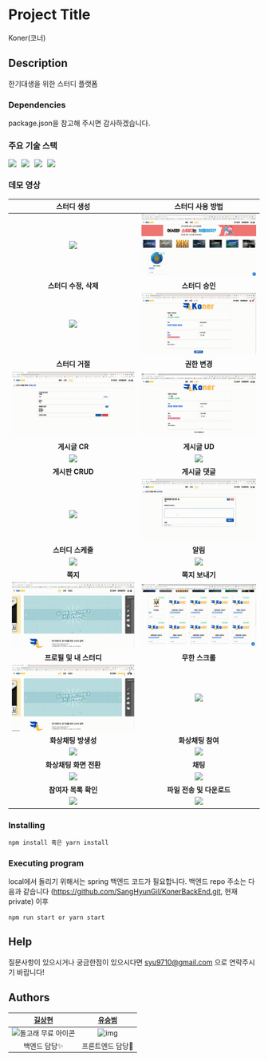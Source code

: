 
# Project Title

Koner(코너)

## Description

한기대생을 위한 스터디 플랫폼

### Dependencies

package.json을 참고해 주시면 감사하겠습니다.

### 주요 기술 스택

<div style="display: flex; flex-wrap: wrap; gap: 10px;">
  <img src="https://img.shields.io/badge/react-61DAFB?style=for-the-badge&logo=react&logoColor=white">
  <img src="https://img.shields.io/badge/redux-764ABC?style=for-the-badge&logo=redux&logoColor=white">
  <img src="https://img.shields.io/badge/react query-FF4154?style=for-the-badge&logo=reactquery&logoColor=white">
  <img src="https://img.shields.io/badge/styled components-DB7093?style=for-the-badge&logo=styled-components&logoColor=white">
</div>

### 데모 영상
|                         스터디 생성                          |                       스터디 사용 방법                       |
| :----------------------------------------------------------: | :----------------------------------------------------------: |
| <img src = "https://github.com/SangHyunGil/KonerBackEnd/blob/prod/img/%EC%8A%A4%ED%84%B0%EB%94%94%20%EC%83%9D%EC%84%B1.gif?raw=true" width=100%> | <img src = "https://github.com/SangHyunGil/KonerBackEnd/blob/prod/img/%EC%8A%A4%ED%84%B0%EB%94%94%20%EC%82%AC%EC%9A%A9%EB%B0%A9%EB%B2%95.gif?raw=true"> |
|                    **스터디 수정, 삭제**                     |                       **스터디 승인**                        |
| <img src = "https://github.com/SangHyunGil/KonerBackEnd/blob/prod/img/%EC%8A%A4%ED%84%B0%EB%94%94%20%EC%88%98%EC%A0%95%2C%EC%82%AD%EC%A0%9C.gif?raw=true"> | <img src="https://github.com/SangHyunGil/KonerBackEnd/blob/prod/img/%EC%8A%A4%ED%84%B0%EB%94%94%20%EC%8A%B9%EC%9D%B8.gif?raw=true"> |
|                       **스터디 거절**                        |                        **권한 변경**                         |
| <img src="https://github.com/SangHyunGil/KonerBackEnd/blob/prod/img/%EC%8A%A4%ED%84%B0%EB%94%94%20%EA%B1%B0%EC%A0%88.gif?raw=true"> | <img src="https://github.com/SangHyunGil/KonerBackEnd/blob/prod/img/%EA%B6%8C%ED%95%9C%20%EB%B3%80%EA%B2%BD.gif?raw=true"> |
|                        **게시글 CR**                         |                        **게시글 UD**                         |
| <img src="https://github.com/SangHyunGil/KonerFrontEnd/blob/main/imgFolder/%EA%B2%8C%EC%8B%9C%EA%B8%80%20%EC%9E%91%EC%84%B1.gif?raw=true"> | <img src="https://github.com/SangHyunGil/KonerFrontEnd/blob/main/imgFolder/%EA%B2%8C%EC%8B%9C%EA%B8%80%20%EC%88%98%EC%A0%95%2C%EC%82%AD%EC%A0%9C.gif?raw=true"> |
|                       **게시판 CRUD**                        |                       **게시글 댓글**                        |
| <p><br/>	<img src="https://github.com/SangHyunGil/KonerBackEnd/blob/prod/img/%EA%B2%8C%EC%8B%9C%ED%8C%90%20crud.gif?raw=true"><br/></p> | <img src="https://github.com/SangHyunGil/KonerBackEnd/blob/prod/img/%EA%B2%8C%EC%8B%9C%EA%B8%80%20%EB%8C%93%EA%B8%80.gif?raw=true"> |
|                      **스터디 스케줄**                       |                           **알림**                           |
| <img src="https://github.com/SangHyunGil/KonerBackEnd/blob/prod/img/%EC%8A%A4%ED%84%B0%EB%94%94%20%EC%8A%A4%EC%BC%80%EC%A4%84.gif?raw=true"> | <img src="https://github.com/SangHyunGil/KonerBackEnd/blob/prod/img/%EC%95%8C%EB%A6%BC.gif?raw=true"> |
|                           **쪽지**                           |                       **쪽지 보내기**                        |
| <img src="https://github.com/SangHyunGil/KonerBackEnd/blob/prod/img/%EC%AA%BD%EC%A7%80.gif?raw=true"> | <img src="https://github.com/SangHyunGil/KonerBackEnd/blob/prod/img/%EC%AA%BD%EC%A7%80-%EB%B3%B4%EB%82%B4%EA%B8%B0.gif?raw=true"> |
|                   **프로필 및 내 스터디**                    |                       **무한 스크롤**                        |
| <img src="https://github.com/SangHyunGil/KonerBackEnd/blob/prod/img/%EB%82%B4%EC%8A%A4%ED%84%B0%EB%94%94.gif?raw=true"> | <img src="https://github.com/SangHyunGil/KonerBackEnd/blob/prod/img/%EB%AC%B4%ED%95%9C%EC%8A%A4%ED%81%AC%EB%A1%A4.gif?raw=true"> |
|                     **화상채팅 방생성**                      |                      **화상채팅 참여**                       |
| <img src="https://github.com/SangHyunGil/KonerFrontEnd/blob/main/imgFolder/%ED%99%94%EC%83%81%EC%B1%84%ED%8C%85%20%EB%B0%A9%EC%83%9D%EC%84%B1.gif?raw=true"> | <img src="https://github.com/SangHyunGil/KonerFrontEnd/blob/main/imgFolder/%ED%99%94%EC%83%81%EC%B1%84%ED%8C%85%20%EC%B0%B8%EC%97%AC.gif?raw=true"> |
|                    **화상채팅 화면 전환**                    |                           **채팅**                           |
| <img src="https://github.com/SangHyunGil/KonerFrontEnd/blob/main/imgFolder/%ED%99%94%EB%A9%B4%EC%A0%84%ED%99%98.gif?raw=true"> | <img src="https://github.com/SangHyunGil/KonerFrontEnd/blob/main/imgFolder/%EC%B1%84%ED%8C%85.gif?raw=true"> |
|                     **참여자 목록 확인**                     |                  **파일 전송 및 다운로드**                   |
| <img src="https://github.com/SangHyunGil/KonerFrontEnd/blob/main/imgFolder/%EC%B0%B8%EC%97%AC%EC%9E%90%20%EB%AA%A9%EB%A1%9D.gif?raw=true"> | <img src="https://github.com/SangHyunGil/KonerFrontEnd/blob/main/imgFolder/%ED%8C%8C%EC%9D%BC.gif?raw=true"> |



### Installing

```markdown
npm install 혹은 yarn install
```

### Executing program

local에서 돌리기 위해서는 spring 백엔드 코드가 필요합니다. 
백엔드 repo 주소는 다음과 같습니다 (https://github.com/SangHyunGil/KonerBackEnd.git, 현재 private)
이후
```
npm run start or yarn start
```

## Help

질문사항이 있으시거나 궁금한점이 있으시다면 syu9710@gmail.com 으로 연락주시기 바랍니다! 

## Authors
|           [길상현](https://github.com/SangHyunGil)           |             [유승범](https://github.com/syoo970)             |
| :----------------------------------------------------------: | :----------------------------------------------------------: |
| <img src="https://cdn-icons-png.flaticon.com/512/427/427544.png" alt="돌고래  무료 아이콘" style="width: 200px; height: auto; object-fit: cover;" /> | <img src="https://i.pinimg.com/originals/f3/25/58/f325581f9612cdc77538f205e66a3d3f.jpg" alt="img" style="width: 200px; height: auto; object-fit: cover;" /> |
|                         백엔드 담당✨                         |                       프론트엔드 담당🎢                       |


